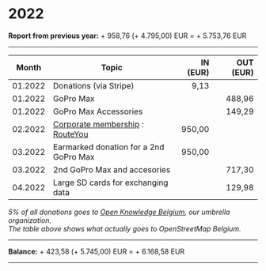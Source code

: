 # 2022

**Report from previous year:** + 958,76 (+ 4.795,00) EUR = + 5.753,76 EUR

---

| Month   | Topic                                          | IN (EUR) | OUT (EUR) |
| ------- | ---------------------------------------------- | -------: | --------: |
| 01.2022 | Donations (via Stripe)                         |     9,13 |           |
| 01.2022 | GoPro Max                                      |          |    488,96 |
| 01.2022 | GoPro Max Accessories                          |          |    149,29 |
| 02.2022 | [Corporate membership][1] : [RouteYou][2]      |   950,00 |           |
| 03.2022 | Earmarked donation for a 2nd GoPro Max         |   950,00 |           |
| 03.2022 | 2nd GoPro Max and accesories                   |          |    717,30 |
| 04.2022 | Large SD cards for exchanging data             |          |    129,98 |



_5% of all donations goes to [Open Knowledge Belgium](https://openknowledge.be/), our umbrella organization.  
The table above shows what actually goes to OpenStreetMap Belgium._

---

**Balance:** + 423,58 (+ 5.745,00) EUR = + 6.168,58 EUR

---

[1]: https://openstreetmap.be/en/support.html
[2]: https://www.routeyou.com/
